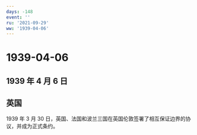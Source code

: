 ```yaml
---
days: -148
event: ''
ru: '2021-09-29'
ww: '1939-04-06'
---
```


# 1939-04-06

## 1939 年 4 月 6 日

## 英国

1939 年 3 月 30
日，英国、法国和波兰三国在英国伦敦签署了相互保证边界的协议，并成为正式条约。